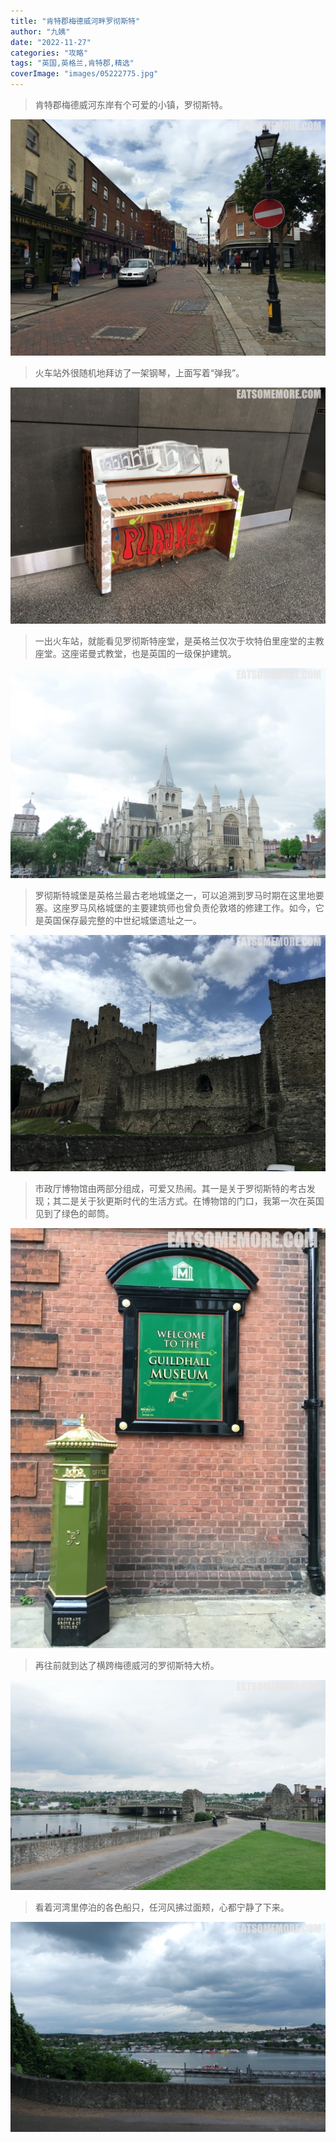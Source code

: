 ```yaml
---
title: "肯特郡梅德威河畔罗彻斯特"
author: "九姨"
date: "2022-11-27"
categories: "攻略"
tags: "英国,英格兰,肯特郡,精选"
coverImage: "images/05222775.jpg"
---
```


>肯特郡梅德威河东岸有个可爱的小镇，罗彻斯特。

![罗彻斯特](images/IMG_4849.jpg)

>火车站外很随机地拜访了一架钢琴，上面写着“弹我”。

![罗彻斯特](images/IMG_4847.jpg)

>一出火车站，就能看见罗彻斯特座堂，是英格兰仅次于坎特伯里座堂的主教座堂。这座诺曼式教堂，也是英国的一级保护建筑。

![罗彻斯特](images/05222786.jpg)

>罗彻斯特城堡是英格兰最古老地城堡之一，可以追溯到罗马时期在这里地要塞。这座罗马风格城堡的主要建筑师也曾负责伦敦塔的修建工作。如今，它是英国保存最完整的中世纪城堡遗址之一。

![Rochester Castle](images/IMG_4861.jpg)

>市政厅博物馆由两部分组成，可爱又热闹。其一是关于罗彻斯特的考古发现；其二是关于狄更斯时代的生活方式。在博物馆的门口，我第一次在英国见到了绿色的邮筒。

![Guildhall Museum](images/IMG_4873.jpg)

>再往前就到达了横跨梅德威河的罗彻斯特大桥。

![罗彻斯特](images/05222775.jpg)

>看着河湾里停泊的各色船只，任河风拂过面颊，心都宁静了下来。

![罗彻斯特](images/05222774.jpg)

